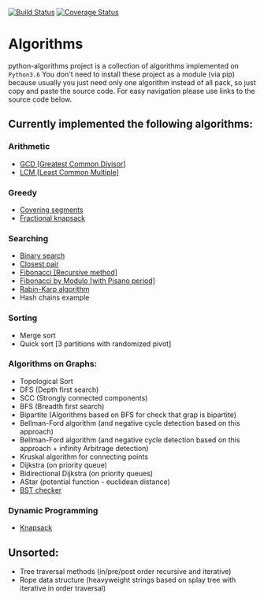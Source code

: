 
[![Build Status](https://travis-ci.org/ArseniyAntonov/Algorithms.svg?branch=master)](https://travis-ci.org/ArseniyAntonov/Algorithms)  [![Coverage Status](https://coveralls.io/repos/github/ArseniyAntonov/Algorithms/badge.svg?branch=master)](https://coveralls.io/github/ArseniyAntonov/Algorithms?branch=master) 


# Algorithms
python-algorithms project is a collection of algorithms implemented on `Python3.6`
You don't need to install these project as a module (via pip) because usually you just need only one algorithm instead of all pack, so just copy and paste the source code.
For easy navigation please use links to the source code below.

## Currently implemented the following algorithms:

### Arithmetic
 - [GCD [Greatest Common Divisor]](arithmetic/gcd.py)
 - [LCM [Least Common Multiple]](arithmetic/lcm.py)

### Greedy
 - [Covering segments](greedy/covering_segments.py)
 - [Fractional knapsack](greedy/fractional_knapsack.py)
 
### Searching
 - [Binary search](search/binary_search.py)
 - [Closest pair](search/closest_pair.py)
 - [Fibonacci [Recursive method]](search/fibonacci.py)
 - [Fibonacci by Modulo [with Pisano period]](search/fibonacci_modulo.py)
 - [Rabin-Karp algorithm](search/rabinkarp.py)
 - Hash chains example
### Sorting
 - Merge sort
 - Quick sort [3 partitions with randomized pivot]
### Algorithms on Graphs:
 - Topological Sort
 - DFS (Depth first search)
 - SCC (Strongly connected components)
 - BFS (Breadth first search)
 - Bipartite (Algorithms based on BFS for check that grap is bipartite)
 - Bellman-Ford algorithm (and negative cycle detection based on this approach)
 - Bellman-Ford algorithm (and negative cycle detection based on this approach + infinity Arbitrage detection)
 - Kruskal algorithm for connecting points
 - Dijkstra (on priority queue)
 - Bidirectional Dijkstra (on priority queues)
 - AStar  (potential function - euclidean distance)
 - [BST checker](graphs/bst_check.py)
### Dynamic Programming
 - [Knapsack](dynamic_programming/knapsack.py)

## Unsorted:
 - Tree traversal methods (in/pre/post order recursive and iterative)
 - Rope data structure (heavyweight strings based on splay tree with iterative in order traversal)



